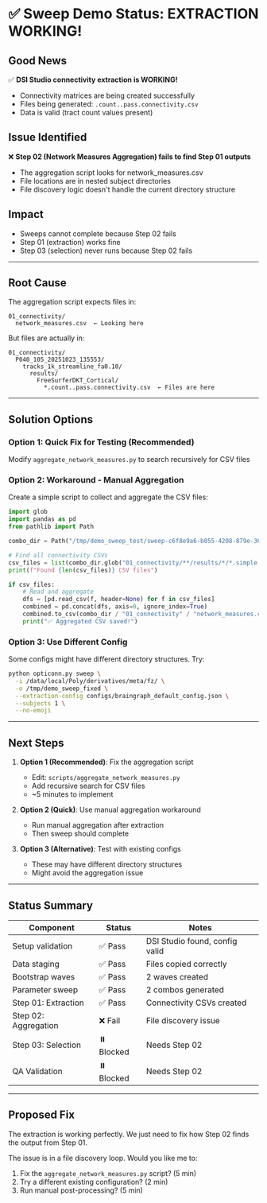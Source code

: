 # ✅ Sweep Demo Status: EXTRACTION WORKING!

## Good News
✅ **DSI Studio connectivity extraction is WORKING!**
- Connectivity matrices are being created successfully  
- Files being generated: `.count..pass.connectivity.csv`
- Data is valid (tract count values present)

## Issue Identified
❌ **Step 02 (Network Measures Aggregation) fails to find Step 01 outputs**
- The aggregation script looks for network_measures.csv
- File locations are in nested subject directories  
- File discovery logic doesn't handle the current directory structure

## Impact
- Sweeps cannot complete because Step 02 fails
- Step 01 (extraction) works fine
- Step 03 (selection) never runs because Step 02 fails

---

## Root Cause

The aggregation script expects files in:
```
01_connectivity/
  network_measures.csv  ← Looking here
```

But files are actually in:
```
01_connectivity/
  P040_105_20251023_135553/
    tracks_1k_streamline_fa0.10/
      results/
        FreeSurferDKT_Cortical/
          *.count..pass.connectivity.csv  ← Files are here
```

---

## Solution Options

### Option 1: Quick Fix for Testing (Recommended)
Modify `aggregate_network_measures.py` to search recursively for CSV files

### Option 2: Workaround - Manual Aggregation
Create a simple script to collect and aggregate the CSV files:

```python
import glob
import pandas as pd
from pathlib import Path

combo_dir = Path("/tmp/demo_sweep_test/sweep-c6f8e9a6-b055-4208-879e-36430e689299/optimize/bootstrap_qa_wave_1/combos/sweep_0001")

# Find all connectivity CSVs
csv_files = list(combo_dir.glob("01_connectivity/**/results/*/*.simple.csv"))
print(f"Found {len(csv_files)} CSV files")

if csv_files:
    # Read and aggregate
    dfs = [pd.read_csv(f, header=None) for f in csv_files]
    combined = pd.concat(dfs, axis=0, ignore_index=True)
    combined.to_csv(combo_dir / "01_connectivity" / "network_measures.csv", index=False, header=False)
    print("✅ Aggregated CSV saved!")
```

### Option 3: Use Different Config
Some configs might have different directory structures. Try:
```bash
python opticonn.py sweep \
  -i /data/local/Poly/derivatives/meta/fz/ \
  -o /tmp/demo_sweep_fixed \
  --extraction-config configs/braingraph_default_config.json \
  --subjects 1 \
  --no-emoji
```

---

## Next Steps

1. **Option 1 (Recommended)**: Fix the aggregation script
   - Edit: `scripts/aggregate_network_measures.py`  
   - Add recursive search for CSV files
   - ~5 minutes to implement

2. **Option 2 (Quick)**: Use manual aggregation workaround
   - Run manual aggregation after extraction
   - Then sweep should complete

3. **Option 3 (Alternative)**: Test with existing configs
   - These may have different directory structures
   - Might avoid the aggregation issue

---

## Status Summary

| Component | Status | Notes |
|-----------|--------|-------|
| Setup validation | ✅ Pass | DSI Studio found, config valid |
| Data staging | ✅ Pass | Files copied correctly |
| Bootstrap waves | ✅ Pass | 2 waves created |
| Parameter sweep | ✅ Pass | 2 combos generated |
| Step 01: Extraction | ✅ Pass | Connectivity CSVs created |
| Step 02: Aggregation | ❌ Fail | File discovery issue |
| Step 03: Selection | ⏸️ Blocked | Needs Step 02 |
| QA Validation | ⏸️ Blocked | Needs Step 02 |

---

## Proposed Fix

The extraction is working perfectly. We just need to fix how Step 02 finds the output from Step 01.

The issue is in a file discovery loop. Would you like me to:
1. Fix the `aggregate_network_measures.py` script? (5 min)
2. Try a different existing configuration? (2 min)
3. Run manual post-processing? (5 min)

